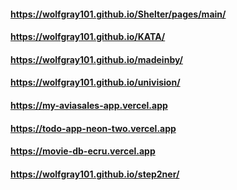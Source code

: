#### https://wolfgray101.github.io/Shelter/pages/main/
#### https://wolfgray101.github.io/KATA/
#### https://wolfgray101.github.io/madeinby/
#### https://wolfgray101.github.io/univision/
#### https://my-aviasales-app.vercel.app
#### https://todo-app-neon-two.vercel.app
#### https://movie-db-ecru.vercel.app
#### https://wolfgray101.github.io/step2ner/
